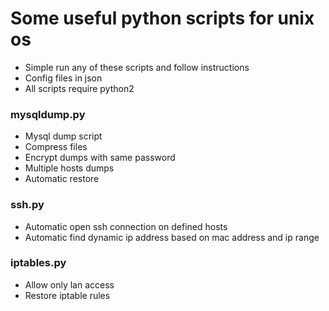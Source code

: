 # Some useful python scripts for unix os
 - Simple run any of these scripts and follow instructions
 - Config files in json
 - All scripts require python2

### mysqldump.py
 - Mysql dump script
 - Compress files
 - Encrypt dumps with same password
 - Multiple hosts dumps
 - Automatic restore

### ssh.py
 - Automatic open ssh connection on defined hosts
 - Automatic find dynamic ip address based on mac address and ip range

### iptables.py
 - Allow only lan access
 - Restore iptable rules
